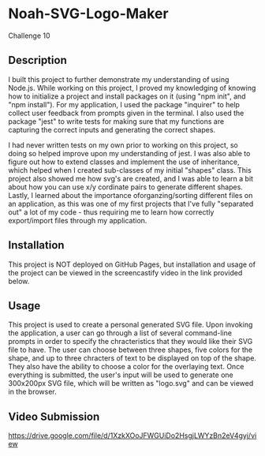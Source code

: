 # Noah-SVG-Logo-Maker
Challenge 10

## Description
I built this project to further demonstrate my understanding of using Node.js. While working on this project, I proved my knowledging of knowing how to initialize a project and install packages on it (using "npm init", and "npm install"). For my application, I used the package "inquirer" to help collect user feedback from prompts given in the terminal. I also used the package "jest" to write tests for making sure that my functions are capturing the correct inputs and generating the correct shapes.

I had never written tests on my own prior to working on this project, so doing so helped improve upon my understanding of jest. I was also able to figure out how to extend classes and implement the use of inheritance, which helped when I created sub-classes of my initial "shapes" class. This project also showed me how svg's are created, and I was able to learn a bit about how you can use x/y cordinate pairs to generate different shapes. Lastly, I learned about the importance oforganzing/sorting different files on an application, as this was one of my first projects that I've fully "separated out" a lot of my code - thus requiring me to learn how correctly export/import files through my application.

## Installation
This project is NOT deployed on GitHub Pages, but installation and usage of the project can be viewed in the screencastify video in the link provided below.

## Usage
This project is used to create a personal generated SVG file. Upon invoking the application, a user can go through a list of several command-line prompts in order to specify the chracteristics that they would like their SVG file to have. The user can choose between three shapes, five colors for the shape, and up to three chracters of text to be displayed on top of the shape. They also have the ability to choose a color for the overlaying text. Once everything is submitted, the user's input will be used to generate one 300x200px SVG file, which will be written as "logo.svg" and can be viewed in the browser.

## Video Submission
https://drive.google.com/file/d/1XzkXOoJFWGUiDo2HsgjLWYzBn2eV4gyj/view



